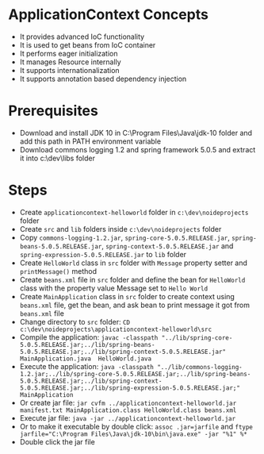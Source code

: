 # ApplicationContext Concepts

- It provides advanced IoC functionality
- It is used to get beans from IoC container
- It performs eager initialization
- It manages Resource internally
- It supports internationalization
- It supports annotation based dependency injection

# Prerequisites

- Download and install JDK 10 in C:\Program Files\Java\jdk-10 folder and add this path in PATH environment variable
- Download commons logging 1.2 and spring framework 5.0.5 and extract it into c:\dev\libs folder

# Steps
	
- Create `applicationcontext-helloworld` folder in `c:\dev\noideprojects` folder
- Create `src` and `lib` folders inside `c:\dev\noideprojects` folder
- Copy `commons-logging-1.2.jar`, `spring-core-5.0.5.RELEASE.jar`, `spring-beans-5.0.5.RELEASE.jar`, `spring-context-5.0.5.RELEASE.jar` and `spring-expression-5.0.5.RELEASE.jar` to `lib` folder
- Create `HelloWorld` class in `src` folder with `Message` property setter and `printMessage()` method
- Create `beans.xml` file in `src` folder and define the bean for `HelloWorld` class with the property value Message set to `Hello World`
- Create `MainApplication` class in `src` folder to create context using `beans.xml` file, get the bean, and ask bean to print message it got from `beans.xml` file
- Change directory to `src` folder: `CD c:\dev\noideprojects\applicationcontext-helloworld\src`
- Compile the application: `javac -classpath "../lib/spring-core-5.0.5.RELEASE.jar;../lib/spring-beans-5.0.5.RELEASE.jar;../lib/spring-context-5.0.5.RELEASE.jar"  MainApplication.java  HelloWorld.java`
- Execute the application: `java -classpath "../lib/commons-logging-1.2.jar;../lib/spring-core-5.0.5.RELEASE.jar;../lib/spring-beans-5.0.5.RELEASE.jar;../lib/spring-context-5.0.5.RELEASE.jar;../lib/spring-expression-5.0.5.RELEASE.jar;"  MainApplication`
- Or create jar file:  `jar cvfm ../applicationcontext-helloworld.jar manifest.txt MainApplication.class HelloWorld.class beans.xml`
- Execute jar file: `java -jar ../applicationcontext-helloworld.jar`
- Or to make it executable by double click: `assoc .jar=jarfile` and `ftype jarfile="C:\Program Files\Java\jdk-10\bin\java.exe" -jar "%1" %*`
- Double click the jar file
